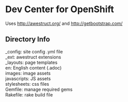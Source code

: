 # Dev Center for OpenShift
Uses http://awestruct.org/ and http://getbootstrap.com/

## Directory Info
_config:      site config .yml file<br>
_ext:         awestruct extensions<br>
_layouts:     page templates<br>
en:           English content (.adoc)<br>
images:       image assets<br>
javascripts:  JS assets<br>
stylesheets:  css files<br>
Gemfile:      manage required gems<br>
Rakefile:     rake build file<br>
